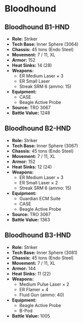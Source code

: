 # Bloodhound
## Bloodhound B1-HND
- **Role:** Striker
- **Tech Base:** Inner Sphere (3064)
- **Chassis:** 45 tons (Endo Steel)
- **Movement:** 7 / 11, XL
- **Armor:** 152
- **Heat Sinks:** 14 (28)
- **Weapons:**
  - ER Medium Laser × 3
  - ER Small Laser
  - Streak SRM 6 (ammo: 15)
- **Equipment:**
  - CASE
  - Beagle Active Probe
- **Source:** TRO 3067
- **Battle Value:** 1248

## Bloodhound B2-HND
- **Role:** Striker
- **Tech Base:** Inner Sphere (3067)
- **Chassis:** 45 tons (Endo Steel)
- **Movement:** 7 / 11, XL
- **Armor:** 152
- **Heat Sinks:** 12 (24)
- **Weapons:**
  - ER Medium Laser × 3
  - ER Small Laser × 2
  - Streak SRM 6 (ammo: 15)
- **Equipment:**
  - Guardian ECM Suite
  - CASE
  - Beagle Active Probe
- **Source:** TRO 3067
- **Battle Value:** 1363

## Bloodhound B3-HND
- **Role:** Striker
- **Tech Base:** Inner Sphere (3081)
- **Chassis:** 45 tons (Endo Steel)
- **Movement:** 7 / 11, XL
- **Armor:** 144
- **Heat Sinks:** 11 (22)
- **Weapons:**
  - Medium Pulse Laser × 2
  - ER Flamer × 4
  - Fluid Gun (ammo: 40)
- **Equipment:**
  - Beagle Active Probe
  - B-Pod
- **Battle Value:** 1005

